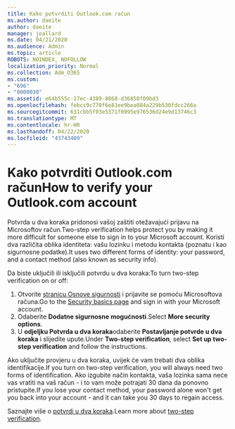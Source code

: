 ```yaml
---
title: Kako potvrditi Outlook.com račun
ms.author: daeite
author: daeite
manager: joallard
ms.date: 04/21/2020
ms.audience: Admin
ms.topic: article
ROBOTS: NOINDEX, NOFOLLOW
localization_priority: Normal
ms.collection: Adm_O365
ms.custom:
- "696"
- "8000030"
ms.assetid: e64b555c-17ec-4389-8068-d36850f09bd3
ms.openlocfilehash: febcc9c770f6e81ee9bea084a229b530fdcc266a
ms.sourcegitcommit: 631cbb5f03e5371f0995e976536d24e9d13746c3
ms.translationtype: MT
ms.contentlocale: hr-HR
ms.lasthandoff: 04/22/2020
ms.locfileid: "43743409"
---
```

# <a name="how-to-verify-your-outlookcom-account"></a><span data-ttu-id="24d86-102">Kako potvrditi Outlook.com račun</span><span class="sxs-lookup"><span data-stu-id="24d86-102">How to verify your Outlook.com account</span></span>

<span data-ttu-id="24d86-103">Potvrda u dva koraka pridonosi vašoj zaštiti otežavajući prijavu na Microsoftov račun.</span><span class="sxs-lookup"><span data-stu-id="24d86-103">Two-step verification helps protect you by making it more difficult for someone else to sign in to your Microsoft account.</span></span> <span data-ttu-id="24d86-104">Koristi dva različita oblika identiteta: vašu lozinku i metodu kontakta (poznatu i kao sigurnosne podatke).</span><span class="sxs-lookup"><span data-stu-id="24d86-104">It uses two different forms of identity: your password, and a contact method (also known as security info).</span></span>
  
<span data-ttu-id="24d86-105">Da biste uključili ili isključili potvrdu u dva koraka:</span><span class="sxs-lookup"><span data-stu-id="24d86-105">To turn two-step verification on or off:</span></span>
  
1. <span data-ttu-id="24d86-106">Otvorite [stranicu Osnove sigurnosti](https://go.microsoft.com/fwlink/?linkid=842325) i prijavite se pomoću Microsoftova računa.</span><span class="sxs-lookup"><span data-stu-id="24d86-106">Go to the [Security basics page](https://go.microsoft.com/fwlink/?linkid=842325) and sign in with your Microsoft account.</span></span>
2. <span data-ttu-id="24d86-107">Odaberite **Dodatne sigurnosne mogućnosti**.</span><span class="sxs-lookup"><span data-stu-id="24d86-107">Select **More security options**.</span></span>
3. <span data-ttu-id="24d86-108">U **odjeljku Potvrda u dva koraka**odaberite **Postavljanje potvrde u dva koraka** i slijedite upute.</span><span class="sxs-lookup"><span data-stu-id="24d86-108">Under **Two-step verification**, select **Set up two-step verification** and follow the instructions.</span></span>

<span data-ttu-id="24d86-109">Ako uključite provjeru u dva koraka, uvijek će vam trebati dva oblika identifikacije.</span><span class="sxs-lookup"><span data-stu-id="24d86-109">If you turn on two-step verification, you will always need two forms of identification.</span></span> <span data-ttu-id="24d86-110">Ako izgubite način kontakta, vaša lozinka sama neće vas vratiti na vaš račun - i to vam može potrajati 30 dana da ponovno pristupite.</span><span class="sxs-lookup"><span data-stu-id="24d86-110">If you lose your contact method, your password alone won't get you back into your account - and it can take you 30 days to regain access.</span></span>
  
<span data-ttu-id="24d86-111">Saznajte više o [potvrdi u dva koraka](https://go.microsoft.com/fwlink/?linkid=872270).</span><span class="sxs-lookup"><span data-stu-id="24d86-111">Learn more about [two-step verification](https://go.microsoft.com/fwlink/?linkid=872270).</span></span>
  